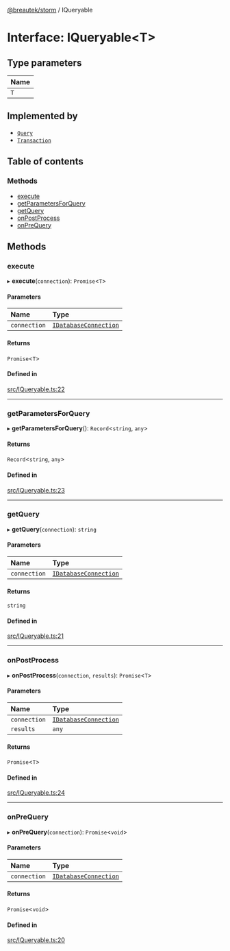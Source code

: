 [@breautek/storm](../README.md) / IQueryable

# Interface: IQueryable<T\>

## Type parameters

| Name |
| :------ |
| `T` |

## Implemented by

- [`Query`](../classes/Query.md)
- [`Transaction`](../classes/Transaction.md)

## Table of contents

### Methods

- [execute](IQueryable.md#execute)
- [getParametersForQuery](IQueryable.md#getparametersforquery)
- [getQuery](IQueryable.md#getquery)
- [onPostProcess](IQueryable.md#onpostprocess)
- [onPreQuery](IQueryable.md#onprequery)

## Methods

### execute

▸ **execute**(`connection`): `Promise`<`T`\>

#### Parameters

| Name | Type |
| :------ | :------ |
| `connection` | [`IDatabaseConnection`](IDatabaseConnection.md) |

#### Returns

`Promise`<`T`\>

#### Defined in

[src/IQueryable.ts:22](https://github.com/breautek/storm/blob/c3ad7fa/src/IQueryable.ts#L22)

___

### getParametersForQuery

▸ **getParametersForQuery**(): `Record`<`string`, `any`\>

#### Returns

`Record`<`string`, `any`\>

#### Defined in

[src/IQueryable.ts:23](https://github.com/breautek/storm/blob/c3ad7fa/src/IQueryable.ts#L23)

___

### getQuery

▸ **getQuery**(`connection`): `string`

#### Parameters

| Name | Type |
| :------ | :------ |
| `connection` | [`IDatabaseConnection`](IDatabaseConnection.md) |

#### Returns

`string`

#### Defined in

[src/IQueryable.ts:21](https://github.com/breautek/storm/blob/c3ad7fa/src/IQueryable.ts#L21)

___

### onPostProcess

▸ **onPostProcess**(`connection`, `results`): `Promise`<`T`\>

#### Parameters

| Name | Type |
| :------ | :------ |
| `connection` | [`IDatabaseConnection`](IDatabaseConnection.md) |
| `results` | `any` |

#### Returns

`Promise`<`T`\>

#### Defined in

[src/IQueryable.ts:24](https://github.com/breautek/storm/blob/c3ad7fa/src/IQueryable.ts#L24)

___

### onPreQuery

▸ **onPreQuery**(`connection`): `Promise`<`void`\>

#### Parameters

| Name | Type |
| :------ | :------ |
| `connection` | [`IDatabaseConnection`](IDatabaseConnection.md) |

#### Returns

`Promise`<`void`\>

#### Defined in

[src/IQueryable.ts:20](https://github.com/breautek/storm/blob/c3ad7fa/src/IQueryable.ts#L20)
